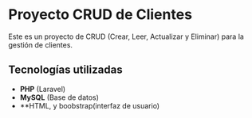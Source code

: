 # Proyecto CRUD de Clientes  

Este es un proyecto de CRUD (Crear, Leer, Actualizar y Eliminar) para la gestión de clientes.  

## Tecnologías utilizadas  
- **PHP** (Laravel)  
- **MySQL** (Base de datos)  
- **HTML, y boobstrap(interfaz de usuario)
